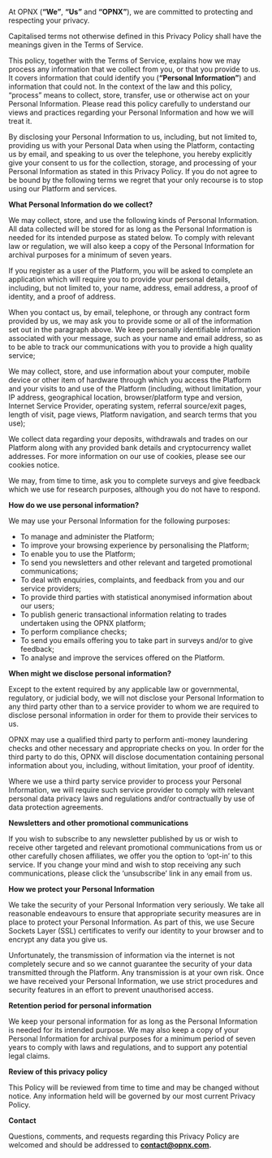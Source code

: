 At OPNX (**“We”**, **“Us”** and **“OPNX”**), we are committed to protecting and respecting your privacy.

Capitalised terms not otherwise defined in this Privacy Policy shall have the meanings given in the Terms of Service.

This policy, together with the Terms of Service, explains how we may process any information that we collect from you, or that you provide to us. It covers information that could identify you (**“Personal Information”**) and information that could not. In the context of the law and this policy, “process” means to collect, store, transfer, use or otherwise act on your Personal Information. Please read this policy carefully to understand our views and practices regarding your Personal Information and how we will treat it.

By disclosing your Personal Information to us, including, but not limited to, providing us with your Personal Data when using the Platform, contacting us by email, and speaking to us over the telephone, you hereby explicitly give your consent to us for the collection, storage, and processing of your Personal Information as stated in this Privacy Policy. If you do not agree to be bound by the following terms we regret that your only recourse is to stop using our Platform and services.

**What Personal Information do we collect?**

We may collect, store, and use the following kinds of Personal Information. All data collected will be stored for as long as the Personal Information is needed for its intended purpose as stated below. To comply with relevant law or regulation, we will also keep a copy of the Personal Information for archival purposes for a minimum of seven years.

If you register as a user of the Platform, you will be asked to complete an application which will require you to provide your personal details, including, but not limited to, your name, address, email address, a proof of identity, and a proof of address.

When you contact us, by email, telephone, or through any contract form provided by us, we may ask you to provide some or all of the information set out in the paragraph above. We keep personally identifiable information associated with your message, such as your name and email address, so as to be able to track our communications with you to provide a high quality service;

We may collect, store, and use information about your computer, mobile device or other item of hardware through which you access the Platform and your visits to and use of the Platform (including, without limitation, your IP address, geographical location, browser/platform type and version, Internet Service Provider, operating system, referral source/exit pages, length of visit, page views, Platform navigation, and search terms that you use);

We collect data regarding your deposits, withdrawals and trades on our Platform along with any provided bank details and cryptocurrency wallet addresses. For more information on our use of cookies, please see our cookies notice.

We may, from time to time, ask you to complete surveys and give feedback which we use for research purposes, although you do not have to respond.

**How do we use personal information?**

We may use your Personal Information for the following purposes:



* To manage and administer the Platform;
* To improve your browsing experience by personalising the Platform;
* To enable you to use the Platform;
* To send you newsletters and other relevant and targeted promotional communications;
* To deal with enquiries, complaints, and feedback from you and our service providers;
* To provide third parties with statistical anonymised information about our users;
* To publish generic transactional information relating to trades undertaken using the OPNX platform;
* To perform compliance checks;
* To send you emails offering you to take part in surveys and/or to give feedback;
* To analyse and improve the services offered on the Platform.

**When might we disclose personal information?**

Except to the extent required by any applicable law or governmental, regulatory, or judicial body, we will not disclose your Personal Information to any third party other than to a service provider to whom we are required to disclose personal information in order for them to provide their services to us.

OPNX may use a qualified third party to perform anti-money laundering checks and other necessary and appropriate checks on you. In order for the third party to do this, OPNX will disclose documentation containing personal information about you, including, without limitation, your proof of identity.

Where we use a third party service provider to process your Personal Information, we will require such service provider to comply with relevant personal data privacy laws and regulations and/or contractually by use of data protection agreements.

**Newsletters and other promotional communications**

If you wish to subscribe to any newsletter published by us or wish to receive other targeted and relevant promotional communications from us or other carefully chosen affiliates, we offer you the option to ‘opt-in’ to this service. If you change your mind and wish to stop receiving any such communications, please click the ‘unsubscribe’ link in any email from us.

**How we protect your Personal Information**

We take the security of your Personal Information very seriously. We take all reasonable endeavours to ensure that appropriate security measures are in place to protect your Personal Information. As part of this, we use Secure Sockets Layer (SSL) certificates to verify our identity to your browser and to encrypt any data you give us.

Unfortunately, the transmission of information via the internet is not completely secure and so we cannot guarantee the security of your data transmitted through the Platform. Any transmission is at your own risk. Once we have received your Personal Information, we use strict procedures and security features in an effort to prevent unauthorised access.

**Retention period for personal information**

We keep your personal information for as long as the Personal Information is needed for its intended purpose. We may also keep a copy of your Personal Information for archival purposes for a minimum period of seven years to comply with laws and regulations, and to support any potential legal claims.

**Review of this privacy policy**

This Policy will be reviewed from time to time and may be changed without notice. Any information held will be governed by our most current Privacy Policy.

**Contact**

Questions, comments, and requests regarding this Privacy Policy are welcomed and should be addressed to **contact@opnx.com.**

